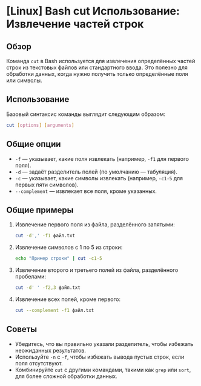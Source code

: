 # [Linux] Bash cut Использование: Извлечение частей строк

## Обзор
Команда `cut` в Bash используется для извлечения определённых частей строк из текстовых файлов или стандартного ввода. Это полезно для обработки данных, когда нужно получить только определённые поля или символы.

## Использование
Базовый синтаксис команды выглядит следующим образом:
```bash
cut [options] [arguments]
```

## Общие опции
- `-f` — указывает, какие поля извлекать (например, `-f1` для первого поля).
- `-d` — задаёт разделитель полей (по умолчанию — табуляция).
- `-c` — указывает, какие символы извлекать (например, `-c1-5` для первых пяти символов).
- `--complement` — извлекает все поля, кроме указанных.

## Общие примеры
1. Извлечение первого поля из файла, разделённого запятыми:
   ```bash
   cut -d',' -f1 файл.txt
   ```

2. Извлечение символов с 1 по 5 из строки:
   ```bash
   echo "Пример строки" | cut -c1-5
   ```

3. Извлечение второго и третьего полей из файла, разделённого пробелами:
   ```bash
   cut -d' ' -f2,3 файл.txt
   ```

4. Извлечение всех полей, кроме первого:
   ```bash
   cut --complement -f1 файл.txt
   ```

## Советы
- Убедитесь, что вы правильно указали разделитель, чтобы избежать неожиданных результатов.
- Используйте `-n` с `-f`, чтобы избежать вывода пустых строк, если поля отсутствуют.
- Комбинируйте `cut` с другими командами, такими как `grep` или `sort`, для более сложной обработки данных.